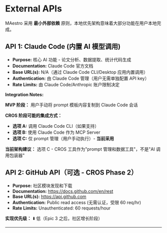 # External APIs

MAestro 采用 **最小外部依赖** 原则，本地优先架构意味着大部分功能在用户本地完成。

## API 1: Claude Code (内置 AI 模型调用)

- **Purpose:** 核心 AI 功能 - 论文分析、数据提取、统计代码生成
- **Documentation:** Claude Code 官方文档
- **Base URL(s):** N/A（通过 Claude Code CLI/Desktop 应用内置调用）
- **Authentication:** 由 Claude Code 管理（用户无需单独配置 API key）
- **Rate Limits:** 由 Claude Code/Anthropic 账户限制决定

**Integration Notes:**

**MVP 阶段：** 用户手动将 prompt 模板内容复制到 Claude Code 会话

**CROS 阶段可能的集成方式：**
- **选项 A:** 调用 Claude Code CLI（如果支持）
- **选项 B:** 使用 Claude Code 作为 MCP Server
- **选项 C:** 仅 prompt 管理（用户手动执行）- **当前采用**

**当前架构建议：** 选项 C - CROS 工具作为"prompt 管理和数据工具"，不是"AI 调用包装器"

## API 2: GitHub API（可选 - CROS Phase 2）

- **Purpose:** 社区模块发现和下载
- **Documentation:** https://docs.github.com/en/rest
- **Base URL(s):** https://api.github.com
- **Authentication:** Public read access (无需认证，受限 60 req/hr)
- **Rate Limits:** Unauthenticated: 60 requests/hour

**实现优先级：** ⬇️ 低（Epic 3 之后，社区增长阶段）

---
